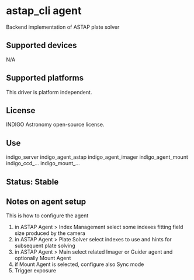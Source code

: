 # astap_cli agent

Backend implementation of ASTAP plate solver

## Supported devices

N/A

## Supported platforms

This driver is platform independent.

## License

INDIGO Astronomy open-source license.

## Use

indigo_server indigo_agent_astap indigo_agent_imager indigo_agent_mount indigo_ccd_... indigo_mount_... 

## Status: Stable

## Notes on agent setup

This is how to configure the agent
1. in ASTAP Agent > Index Management select some indexes fitting field size produced by the camera
2. in ASTAP Agent > Plate Solver select indexes to use and hints for subsequent plate solving
3. in ASTAP Agent > Main select related Imager or Guider agent and optionally Mount Agent
4. if Mount Agent is selected, configure also Sync mode
5. Trigger exposure
